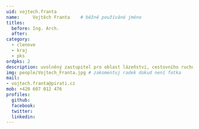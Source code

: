 ```yaml
---
uid: vojtech.franta
name:     Vojtěch Franta  	# běžně používáné jméno
titles:
  before: Ing. Arch.
  after:
category:
  - clenove
  - kraj
  - pks
ordpks: 2
description: uvolněný zastupitel pro oblast lázeňství, cestovního ruchu a UNESCO, 1. místopředseda krajského sdružení
img: people/Vojtech_Franta.jpg # zakomentuj radek dokud není fotka
mail:
- vojtech.franta@pirati.cz
mob: +420 607 012 476
profiles:
  github:
  facebook:
  twitter:
  linkedin:
---
```

